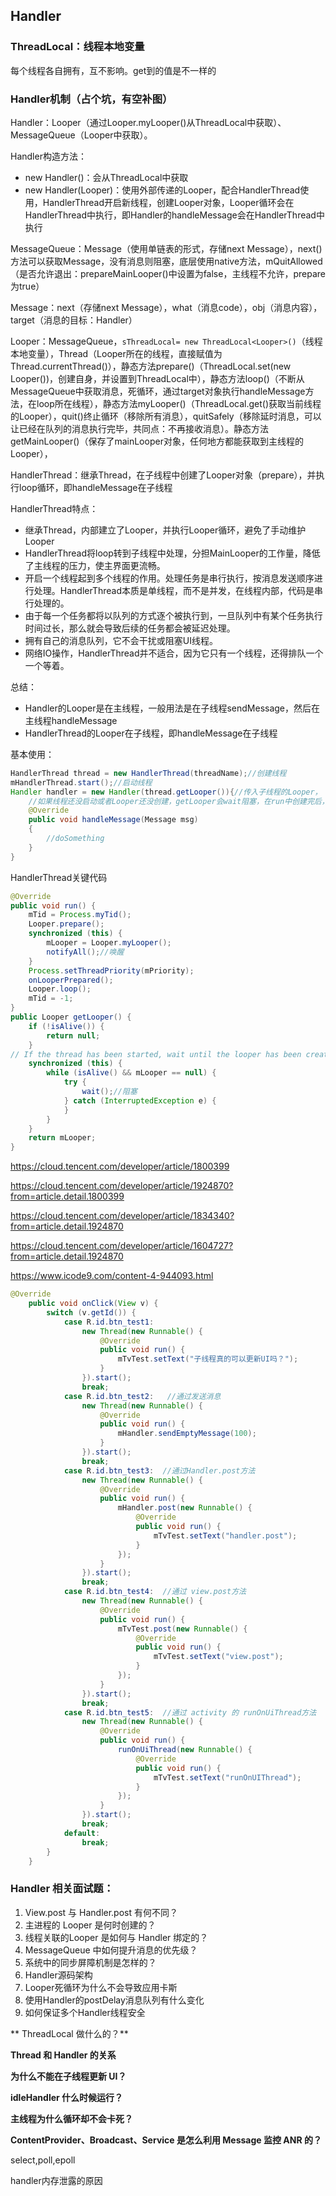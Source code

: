 ## Handler

### ThreadLocal：线程本地变量

每个线程各自拥有，互不影响。get到的值是不一样的

### Handler机制（占个坑，有空补图）

Handler：Looper（通过Looper.myLooper()从ThreadLocal中获取）、MessageQueue（Looper中获取）。

Handler构造方法：

* new Handler()：会从ThreadLocal中获取
* new Handler(Looper)：使用外部传递的Looper，配合HandlerThread使用，HandlerThread开启新线程，创建Looper对象，Looper循环会在HandlerThread中执行，即Handler的handleMessage会在HandlerThread中执行

MessageQueue：Message（使用单链表的形式，存储next Message），next()方法可以获取Message，没有消息则阻塞，底层使用native方法，mQuitAllowed（是否允许退出：prepareMainLooper()中设置为false，主线程不允许，prepare为true）

Message：next（存储next Message），what（消息code），obj（消息内容），target（消息的目标：Handler）

Looper：MessageQueue，`sThreadLocal= new ThreadLocal<Looper>()`（线程本地变量），Thread（Looper所在的线程，直接赋值为Thread.currentThread()），静态方法prepare()（ThreadLocal.set(new Looper())，创建自身，并设置到ThreadLocal中），静态方法loop()（不断从MessageQueue中获取消息，死循环，通过target对象执行handleMessage方法，在loop所在线程），静态方法myLooper()（ThreadLocal.get()获取当前线程的Looper），quit()终止循环（移除所有消息），quitSafely（移除延时消息，可以让已经在队列的消息执行完毕，共同点：不再接收消息）。静态方法getMainLooper()（保存了mainLooper对象，任何地方都能获取到主线程的Looper），

HandlerThread：继承Thread，在子线程中创建了Looper对象（prepare），并执行loop循环，即handleMessage在子线程

HandlerThread特点：

* 继承Thread，内部建立了Looper，并执行Looper循环，避免了手动维护Looper
* HandlerThread将loop转到子线程中处理，分担MainLooper的工作量，降低了主线程的压力，使主界面更流畅。
* 开启一个线程起到多个线程的作用。处理任务是串行执行，按消息发送顺序进行处理。HandlerThread本质是单线程，而不是并发，在线程内部，代码是串行处理的。
* 由于每一个任务都将以队列的方式逐个被执行到，一旦队列中有某个任务执行时间过长，那么就会导致后续的任务都会被延迟处理。
* 拥有自己的消息队列，它不会干扰或阻塞UI线程。
* 网络IO操作，HandlerThread并不适合，因为它只有一个线程，还得排队一个一个等着。

总结：

* Handler的Looper是在主线程，一般用法是在子线程sendMessage，然后在主线程handleMessage
* HandlerThread的Looper在子线程，即handleMessage在子线程

基本使用：

```java
HandlerThread thread = new HandlerThread(threadName);//创建线程
mHandlerThread.start();//启动线程
Handler handler = new Handler(thread.getLooper()){//传入子线程的Looper，
    //如果线程还没启动或者Looper还没创建，getLooper会wait阻塞，在run中创建完后，会notifyAll
    @Override
	public void handleMessage(Message msg)
    {
		//doSomething   
    }
}

```

HandlerThread关键代码

```java
@Override
public void run() {
	mTid = Process.myTid();
	Looper.prepare();
	synchronized (this) {
		mLooper = Looper.myLooper();
		notifyAll();//唤醒
    }
	Process.setThreadPriority(mPriority);
	onLooperPrepared();
	Looper.loop();
	mTid = -1;
}
public Looper getLooper() {
	if (!isAlive()) {
		return null;
	}
// If the thread has been started, wait until the looper has been created.
	synchronized (this) {
		while (isAlive() && mLooper == null) {
			try {
				wait();//阻塞
			} catch (InterruptedException e) {
			}
		}
	}
	return mLooper;
}
```





https://cloud.tencent.com/developer/article/1800399

https://cloud.tencent.com/developer/article/1924870?from=article.detail.1800399

https://cloud.tencent.com/developer/article/1834340?from=article.detail.1924870

https://cloud.tencent.com/developer/article/1604727?from=article.detail.1924870

https://www.icode9.com/content-4-944093.html

```java
@Override
    public void onClick(View v) {
        switch (v.getId()) {
            case R.id.btn_test1:
                new Thread(new Runnable() {
                    @Override
                    public void run() {
                        mTvTest.setText("子线程真的可以更新UI吗？");
                    }
                }).start();
                break;
            case R.id.btn_test2:   //通过发送消息
                new Thread(new Runnable() {
                    @Override
                    public void run() {
                        mHandler.sendEmptyMessage(100);
                    }
                }).start();
                break;
            case R.id.btn_test3:  //通过Handler.post方法
                new Thread(new Runnable() {
                    @Override
                    public void run() {
                        mHandler.post(new Runnable() {
                            @Override
                            public void run() {
                                mTvTest.setText("handler.post");
                            }
                        });
                    }
                }).start();
                break;
            case R.id.btn_test4:  //通过 view.post方法
                new Thread(new Runnable() {
                    @Override
                    public void run() {
                        mTvTest.post(new Runnable() {
                            @Override
                            public void run() {
                                mTvTest.setText("view.post");
                            }
                        });
                    }
                }).start();
                break;
            case R.id.btn_test5:  //通过 activity 的 runOnUiThread方法
                new Thread(new Runnable() {
                    @Override
                    public void run() {
                        runOnUiThread(new Runnable() {
                            @Override
                            public void run() {
                                mTvTest.setText("runOnUIThread");
                            }
                        });
                    }
                }).start();
                break;
            default:
                break;
        }
    }
```

### **Handler 相关面试题：**

1. View.post 与 Handler.post 有何不同？
2. 主进程的 Looper 是何时创建的？
3. 线程关联的Looper 是如何与 Handler 绑定的？
4. MessageQueue 中如何提升消息的优先级？
5. 系统中的同步屏障机制是怎样的？
6. Handler源码架构
7. Looper死循环为什么不会导致应用卡斯
8. 使用Handler的postDelay消息队列有什么变化
9. 如何保证多个Handler线程安全

**
ThreadLocal 做什么的？**

**Thread 和 Handler 的关系**

**为什么不能在子线程更新 UI？**

**idleHandler 什么时候运行？**

**主线程为什么循环却不会卡死？**

**ContentProvider、Broadcast、Service 是怎么利用 Message 监控 ANR 的？**

select,poll,epoll

handler内存泄露的原因
